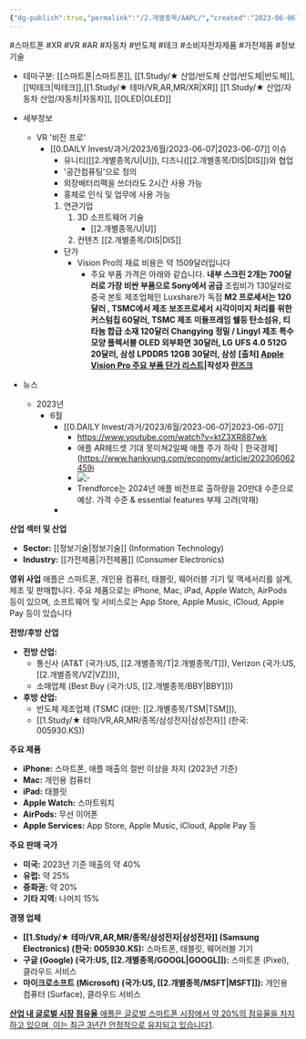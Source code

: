 ```yaml
---
{"dg-publish":true,"permalink":"/2.개별종목/AAPL/","created":"2023-06-06T19:56:09.714+09:00","updated":"2025-06-03T20:05:57.325+09:00"}
---
```


#스마트폰 #XR #VR #AR #자동차 #반도체 #테크 #소비자전자제품 #가전제품 #정보기술 



- 테마구분: [[스마트폰\|스마트폰]], [[1.Study/★ 산업/반도체 산업/반도체\|반도체]], [[빅테크\|빅테크]],[[1.Study/★ 테마/VR,AR,MR/XR\|XR]] [[1.Study/★ 산업/자동차 산업/자동차\|자동차]], [[OLED\|OLED]]



- 세부정보
	- VR '비전 프로'
		- [[0.DAILY Invest/과거/2023/6월/2023-06-07\|2023-06-07]] 이슈
			- 유니티([[2.개별종목/U\|U]]), 디즈니([[2.개별종목/DIS\|DIS]])와 협업
			- '공간컴퓨팅'으로 정의
			- 외장배터리팩을 쓰더라도 2시간 사용 가능
			- 홍체로 인식 및 업무에 사용 가능
			1. 연관기업
				1. 3D 소프트웨어 기술
					 - [[2.개별종목/U\|U]]
				2. 컨텐츠
					   [[2.개별종목/DIS\|DIS]]
			- 단가
				- ​Vision Pro의 재료 비용은 약 1509달러입니다
					- 주요 부품 가격은 아래와 같습니다.
					**내부 스크린 2개는 700달러로 가장 비싼 부품으로 Sony에서 공급**
					조립비가 130달러로 중국 본토 제조업체인 Luxshare가 독점
					**M2 프로세서는 120달러 , TSMC에서 제조**
					**보조프로세서 시각이미지 처리를 위한 커스텀칩 60달러, TSMC 제조**
					**미들프레임 쉘등 탄소섬유, 티타늄 합급 소재 120달러 Changying 정밀 / Lingyl 제조**
					**특수 모양 플렉서블 OLED 외부화면 30달러, LG**
					**UFS 4.0 512G 20달러, 삼성**
					**LPDDR5 12GB 30달러, 삼성**
					****[출처]** [Apple Vision Pro 주요 부품 단가 리스트](https://blog.naver.com/yeux1122/223122506758)|**작성자** [란즈크](https://blog.naver.com/yeux1122)**


- 뉴스
	- 2023년
		- 6월
			- [[0.DAILY Invest/과거/2023/6월/2023-06-07\|2023-06-07]] 
				- https://www.youtube.com/watch?v=ktZ3XR887wk
				- 애플 AR헤드셋 기대 못미쳐2일째 애플 주가 하락 | 한국경제](https://www.hankyung.com/economy/article/202306062459i
				- ![-](https://i.imgur.com/tStGabA.png)
				- Trendforce는 2024년 애플 비전프로 출하량을 20만대 수준으로 예상. 가격 수준 & essential features 부재 고려(악재)
			- 


**산업 섹터 및 산업**

- **Sector:** [[정보기술\|정보기술]] (Information Technology)
- **Industry:** [[가전제품\|가전제품]] (Consumer Electronics)

**영위 사업** 애플은 스마트폰, 개인용 컴퓨터, 태블릿, 웨어러블 기기 및 액세서리를 설계, 제조 및 판매합니다. 주요 제품으로는 iPhone, Mac, iPad, Apple Watch, AirPods 등이 있으며, 소프트웨어 및 서비스로는 App Store, Apple Music, iCloud, Apple Pay 등이 있습니다

**전방/후방 산업**

- **전방 산업:** 
	- 통신사 (AT&T (국가:US, [[2.개별종목/T\|2.개별종목/T]]), Verizon (국가:US, [[2.개별종목/VZ\|VZ]])), 
	- 소매업체 (Best Buy (국가:US, [[2.개별종목/BBY\|BBY]]))
- **후방 산업:** 
	- 반도체 제조업체 (TSMC (대만: [[2.개별종목/TSM\|TSM]]), 
	- [[1.Study/★ 테마/VR,AR,MR/종목/삼성전자\|삼성전자]] (한국: 005930.KS))

**주요 제품**

- **iPhone:** 스마트폰, 애플 매출의 절반 이상을 차지 (2023년 기준)
- **Mac:** 개인용 컴퓨터
- **iPad:** 태블릿
- **Apple Watch:** 스마트워치
- **AirPods:** 무선 이어폰
- **Apple Services:** App Store, Apple Music, iCloud, Apple Pay 등

**주요 판매 국가**

- **미국:** 2023년 기준 매출의 약 40%
- **유럽:** 약 25%
- **중화권:** 약 20%
- **기타 지역:** 나머지 15%

**경쟁 업체**

- **[[1.Study/★ 테마/VR,AR,MR/종목/삼성전자\|삼성전자]] (Samsung Electronics) (한국: 005930.KS):** 스마트폰, 태블릿, 웨어러블 기기
- **구글 (Google) (국가:US, [[2.개별종목/GOOGL\|GOOGL]]):** 스마트폰 (Pixel), 클라우드 서비스
- **마이크로소프트 (Microsoft) (국가:US, [[2.개별종목/MSFT\|MSFT]]):** 개인용 컴퓨터 (Surface), 클라우드 서비스

[**산업 내 글로벌 시장 점유율** 애플은 글로벌 스마트폰 시장에서 약 20%의 점유율을 차지하고 있으며, 이는 최근 3년간 안정적으로 유지되고 있습니다](https://finance.yahoo.com/quote/AAPL/)[1](https://finance.yahoo.com/quote/AAPL/).